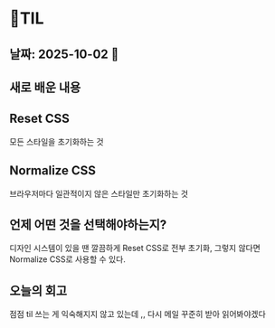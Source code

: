 # 🧾TIL

## 날짜: 2025-10-02 🐣

## 새로 배운 내용

## Reset CSS
모든 스타일을 초기화하는 것

## Normalize CSS
브라우저마다 일관적이지 않은 스타일만 초기화하는 것

## 언제 어떤 것을 선택해야하는지?
디자인 시스템이 있을 땐 깔끔하게 Reset CSS로 전부 초기화,
그렇지 않다면 Normalize CSS로 사용할 수 있다.

## 오늘의 회고

점점 til 쓰는 게 익숙해지지 않고 있는데 ,,
다시 메일 꾸준히 받아 읽어봐야겠다